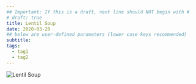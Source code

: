 ```yaml
---
## Important: If this is a draft, next line should NOT begin with #
# draft: true
title: Lentil Soup
date: 2020-03-28
## below are user-defined parameters (lower case keys recommended)
subtitle:
tags:
  - tag1
  - tag2
---
```


![Lentil Soup](images/lentil-soup.jpg)


<!--
  created 2020-03-28 09:15:40.457376 +0100 CET m=+0.021643107
-->
